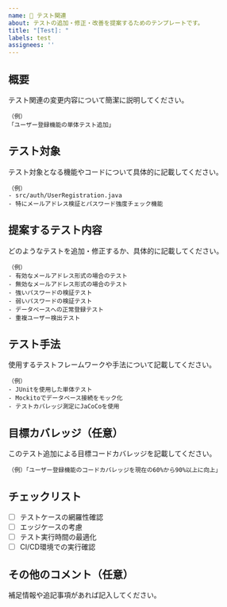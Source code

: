```yaml
---
name: 🧪 テスト関連
about: テストの追加・修正・改善を提案するためのテンプレートです。
title: "[Test]: "
labels: test
assignees: ''
---
```


## 概要

テスト関連の変更内容について簡潔に説明してください。

```
（例）
「ユーザー登録機能の単体テスト追加」
``` 

## テスト対象

テスト対象となる機能やコードについて具体的に記載してください。

```
（例）
- src/auth/UserRegistration.java
- 特にメールアドレス検証とパスワード強度チェック機能
``` 

## 提案するテスト内容

どのようなテストを追加・修正するか、具体的に記載してください。

```
（例）
- 有効なメールアドレス形式の場合のテスト
- 無効なメールアドレス形式の場合のテスト
- 強いパスワードの検証テスト
- 弱いパスワードの検証テスト
- データベースへの正常登録テスト
- 重複ユーザー検出テスト
``` 

## テスト手法

使用するテストフレームワークや手法について記載してください。

```
（例）
- JUnitを使用した単体テスト
- Mockitoでデータベース接続をモック化
- テストカバレッジ測定にJaCoCoを使用
``` 

## 目標カバレッジ（任意）

このテスト追加による目標コードカバレッジを記載してください。

```
（例）「ユーザー登録機能のコードカバレッジを現在の60%から90%以上に向上」
``` 

## チェックリスト

- [ ] テストケースの網羅性確認
- [ ] エッジケースの考慮
- [ ] テスト実行時間の最適化
- [ ] CI/CD環境での実行確認

## その他のコメント（任意）

補足情報や追記事項があれば記入してください。

```
